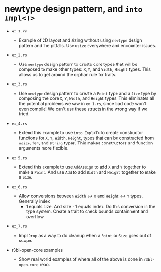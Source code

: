 # newtype design pattern, and `into Impl<T>`

- `ex_1.rs`
   - Example of 2D layout and sizing without using `newtype` design pattern and the
     pitfalls. Use `usize` everywhere and encounter issues.

- `ex_2.rs`
   - Use `newtype` design pattern to create core types that will be composed to make other
     types: `X`, `Y`, and `Width`, `Height` types. This allows us to get around the orphan
     rule for traits.

- `ex_3.rs`
   - Use `newtype` design pattern to create a `Point` type and a `Size` type by composing
     the core `X`, `Y`, `Width`, and `Height` types. This eliminates all the potential
     problems we saw in `ex_1.rs`, since bad code won't even compile! We can't use these
     structs in the wrong way if we tried.

- `ex_4.rs`
   - Extend this example to use `into Impl<T>` to create constructor functions for `X`,
     `Y`, `Width`, `Height`, types that can be constructed from `usize`, `f64`, and
     `String` types. This makes constructors and function arguments more flexible.

- `ex_5.rs`
   - Extend this example to use `AddAssign` to add `X` and `Y` together to make a `Point`.
     And use `Add` to add `Width` and `Height` together to make a `Size`.

- `ex_6.rs`
   - Allow conversions between `Width` <-> `X` and `Height` <-> `Y` types. Generally index
     + 1 equals size. And size - 1 equals index. Do this conversion in the type system.
     Create a trait to check bounds containment and overflow.

- `ex_7.rs`
   - Impl `Drop` as a way to do cleanup when a `Point` or `Size` goes out of scope.

- r3bl-open-core examples
   - Show real world examples of where all of the above is done in `r3bl-open-core` repo.
